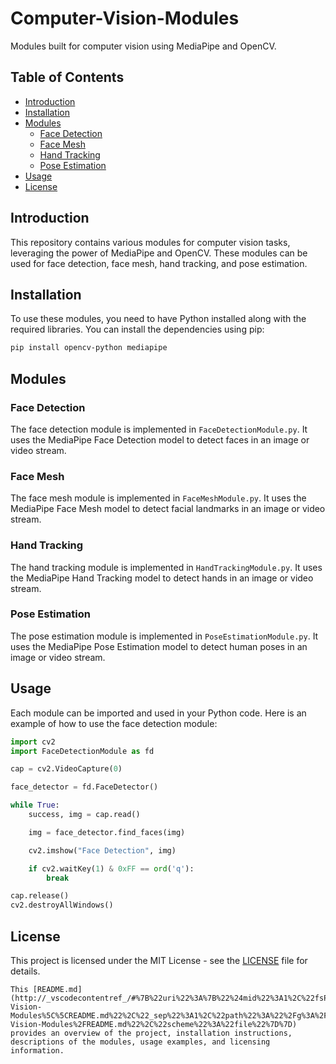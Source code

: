 # Computer-Vision-Modules

Modules built for computer vision using MediaPipe and OpenCV.

## Table of Contents

- [Introduction](#introduction)
- [Installation](#installation)
- [Modules](#modules)
  - [Face Detection](#face-detection)
  - [Face Mesh](#face-mesh)
  - [Hand Tracking](#hand-tracking)
  - [Pose Estimation](#pose-estimation)
- [Usage](#usage)
- [License](#license)

## Introduction

This repository contains various modules for computer vision tasks, leveraging the power of MediaPipe and OpenCV. These modules can be used for face detection, face mesh, hand tracking, and pose estimation.

## Installation

To use these modules, you need to have Python installed along with the required libraries. You can install the dependencies using pip:

```sh
pip install opencv-python mediapipe
```
## Modules
### Face Detection
The face detection module is implemented in `FaceDetectionModule.py`. It uses the MediaPipe Face Detection model to detect faces in an image or video stream.

### Face Mesh
The face mesh module is implemented in `FaceMeshModule.py`. It uses the MediaPipe Face Mesh model to detect facial landmarks in an image or video stream.

### Hand Tracking
The hand tracking module is implemented in `HandTrackingModule.py`. It uses the MediaPipe Hand Tracking model to detect hands in an image or video stream.

### Pose Estimation
The pose estimation module is implemented in `PoseEstimationModule.py`. It uses the MediaPipe Pose Estimation model to detect human poses in an image or video stream.

## Usage
Each module can be imported and used in your Python code. Here is an example of how to use the face detection module:

```python
import cv2
import FaceDetectionModule as fd

cap = cv2.VideoCapture(0)

face_detector = fd.FaceDetector()

while True:
    success, img = cap.read()

    img = face_detector.find_faces(img)

    cv2.imshow("Face Detection", img)

    if cv2.waitKey(1) & 0xFF == ord('q'):
        break

cap.release()
cv2.destroyAllWindows()
```

## License
This project is licensed under the MIT License - see the [LICENSE](LICENSE) file for details.
```
This [README.md](http://_vscodecontentref_/#%7B%22uri%22%3A%7B%22%24mid%22%3A1%2C%22fsPath%22%3A%22g%3A%5C%5CMy%20Drive%5C%5CGithubProjects%5C%5CComputer-Vision-Modules%5C%5CREADME.md%22%2C%22_sep%22%3A1%2C%22path%22%3A%22%2Fg%3A%2FMy%20Drive%2FGithubProjects%2FComputer-Vision-Modules%2FREADME.md%22%2C%22scheme%22%3A%22file%22%7D%7D) provides an overview of the project, installation instructions, descriptions of the modules, usage examples, and licensing information.
```
